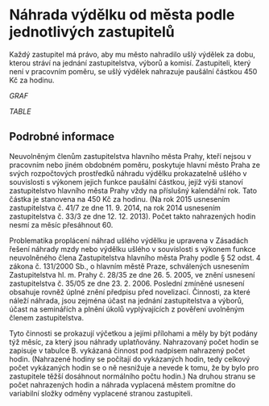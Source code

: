 Náhrada výdělku od města podle jednotlivých zastupitelů
=======================================================

Každý zastupitel má právo, aby mu město nahradilo ušlý výdělek za dobu, kterou 
stráví na jednání zastupitelstva, výborů a komisí. Zastupiteli, který není 
v pracovním poměru, se ušlý výdělek nahrazuje paušální částkou 450 Kč za hodinu.

$GRAF$

$TABLE$

Podrobné informace
------------------

Neuvolněným členům zastupitelstva hlavního města Prahy, kteří nejsou v pracovním nebo jiném obdobném poměru, poskytuje hlavní město Praha ze svých rozpočtových prostředků náhradu výdělku prokazatelně ušlého v souvislosti s výkonem jejich funkce paušální částkou, jejíž výši stanoví zastupitelstvo hlavního města Prahy vždy na příslušný kalendářní rok. Tato částka je stanovena na 450 Kč za hodinu. (Na rok 2015 usnesením zastupitelstva č. 41/7 ze dne 11. 9. 2014, na rok 2014 usnesením zastupitelstva č. 33/3 ze dne 12. 12. 2013). Počet takto nahrazených hodin nesmí za měsíc přesáhnout 60.

Problematika proplácení náhrad ušlého výdělku je upravena v Zásadách řešení náhrady mzdy nebo výdělku ušlého v souvislosti s výkonem funkce neuvolněného člena Zastupitelstva hlavního města Prahy podle § 52 odst. 4 zákona č. 131/2000 Sb., o hlavním městě Praze, schválených usnesením Zastupitelstva hl. m. Prahy č. 28/35 ze dne 26. 5. 2005, ve znění usnesení zastupitelstva č. 35/05 ze dne 23. 2. 2006. Poslední zmíněné usnesení obsahuje rovněž úplné znění předpisu před novelizací. Činnosti, za které náleží náhrada, jsou zejména účast na jednání zastupitelstva a výborů, účast na seminářích a plnění úkolů vyplývajících z pověření uvolněným členem zastupitelstva. 

Tyto činnosti se prokazují výčetkou a jejími přílohami a měly by být podány týž měsíc, za který jsou náhrady uplatňovány. Nahrazovaný počet hodin se zapisuje v tabulce B. vykázaná činnost pod nadpisem nahrazený počet hodin. (Nahrazené hodiny se počítají do vykázaných hodin, tedy celkový počet vykázaných hodin se o ně nesnižuje a nevede k tomu, že by bylo pro zastupitele těžší dosáhnout normálního počtu hodin.) Na druhou stranu se počet nahrazených hodin a náhrada vyplacená městem promítne do variabilní složky odměny vyplacené stranou zastupiteli.
